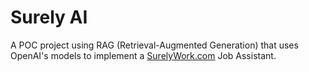 # Surely AI

A POC project using RAG (Retrieval-Augmented Generation) that uses OpenAI's models to 
implement a [SurelyWork.com](https://surelywork.com/) Job Assistant. 